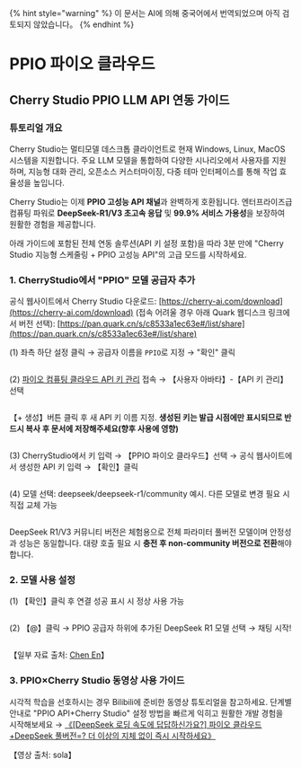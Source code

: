 
{% hint style="warning" %}
이 문서는 AI에 의해 중국어에서 번역되었으며 아직 검토되지 않았습니다。
{% endhint %}

# PPIO 파이오 클라우드

## Cherry Studio PPIO LLM API 연동 가이드

### [​](https://ppinfra.com/docs/third-party/cherry-studio-use#%E6%95%99%E7%A8%8B%E6%A6%82%E8%BF%B0)튜토리얼 개요 <a href="#e6-95-99-e7-a8-8b-e6-a6-82-e8-bf-b0" id="e6-95-99-e7-a8-8b-e6-a6-82-e8-bf-b0"></a>

Cherry Studio는 멀티모델 데스크톱 클라이언트로 현재 Windows, Linux, MacOS 시스템을 지원합니다. 주요 LLM 모델을 통합하여 다양한 시나리오에서 사용자를 지원하며, 지능형 대화 관리, 오픈소스 커스터마이징, 다중 테마 인터페이스를 통해 작업 효율성을 높입니다.

Cherry Studio는 이제 **PPIO 고성능 API 채널**과 완벽하게 호환됩니다. 엔터프라이즈급 컴퓨팅 파워로 **DeepSeek-R1/V3 초고속 응답** 및 **99.9% 서비스 가용성**을 보장하여 원활한 경험을 제공합니다.

아래 가이드에 포함된 전체 연동 솔루션(API 키 설정 포함)을 따라 3분 만에 "Cherry Studio 지능형 스케줄링 + PPIO 고성능 API"의 고급 모드를 시작하세요.

### [​](https://ppinfra.com/docs/third-party/cherry-studio-use#1-%E8%BF%9B%E5%85%A5-cherrystudio%EF%BC%8C%E6%B7%BB%E5%8A%A0-%E2%80%9Cppio%E2%80%9D-%E4%BD%9C%E4%B8%BA%E6%A8%A1%E5%9E%8B%E6%8F%90%E4%BE%9B%E5%95%86)1. CherryStudio에서 "PPIO" 모델 공급자 추가 <a href="#id-1-e8-bf-9b-e5-85-a5-cherrystudio-ef-bc-8c-e6-b7-bb-e5-8a-a0-e2-80-9cppio-e2-80-9d-e4-bd-9c-e4-b8-ba" id="id-1-e8-bf-9b-e5-85-a5-cherrystudio-ef-bc-8c-e6-b7-bb-e5-8a-a0-e2-80-9cppio-e2-80-9d-e4-bd-9c-e4-b8-ba"></a>

공식 웹사이트에서 Cherry Studio 다운로드: [ ](https://cherry-ai.com/download)[https://cherry-ai.com/download](https://cherry-ai.com/download) (접속 어려울 경우 아래 Quark 웹디스크 링크에서 버전 선택): [https://pan.quark.cn/s/c8533a1ec63e#/list/share](https://pan.quark.cn/s/c8533a1ec63e#/list/share)

(1) 좌측 하단 설정 클릭 → 공급자 이름을 `PPIO`로 지정 → "확인" 클릭

<figure><img src="https://static.ppinfra.com/docs/image/llm/cherry-studio-setting.png" alt=""><figcaption></figcaption></figure>

(2) [파이오 컴퓨팅 클라우드 API 키 관리](https://ppinfra.com/user/register?invited_by=JYT9GD\&utm_source=github_cherry-studio) 접속 → 【사용자 아바타】-【API 키 관리】선택

<figure><img src="https://static.ppinfra.com/docs/image/llm/ppinfra-create-api-key-01.png" alt=""><figcaption></figcaption></figure>

【+ 생성】버튼 클릭 후 새 API 키 이름 지정. **생성된 키는 발급 시점에만 표시되므로 반드시 복사 후 문서에 저장해주세요(향후 사용에 영향)**

<figure><img src="https://static.ppinfra.com/docs/image/llm/ppinfra-create-api-key-02.png" alt=""><figcaption></figcaption></figure>

(3) CherryStudio에서 키 입력 → 【PPIO 파이오 클라우드】선택 → 공식 웹사이트에서 생성한 API 키 입력 → 【확인】클릭

<figure><img src="https://static.ppinfra.com/docs/image/llm/cherry-studio-3601.PNG" alt=""><figcaption></figcaption></figure>

(4) 모델 선택: deepseek/deepseek-r1/community 예시. 다른 모델로 변경 필요 시 직접 교체 가능

<figure><img src="https://static.ppinfra.com/docs/image/llm/cherry-studio-3602.PNG" alt=""><figcaption></figcaption></figure>

DeepSeek R1/V3 커뮤니티 버전은 체험용으로 전체 파라미터 풀버전 모델이며 안정성과 성능은 동일합니다. 대량 호출 필요 시 **충전 후 non-community 버전으로 전환**해야 합니다.

### [​](https://ppinfra.com/docs/third-party/cherry-studio-use#2-%E6%A8%A1%E5%9E%8B%E4%BD%BF%E7%94%A8%E9%85%8D%E7%BD%AE)2. 모델 사용 설정 <a href="#id-2-e6-a8-a1-e5-9e-8b-e4-bd-bf-e7-94-a8-e9-85-8d-e7-bd-ae" id="id-2-e6-a8-a1-e5-9e-8b-e4-bd-bf-e7-94-a8-e9-85-8d-e7-bd-ae"></a>

(1) 【확인】클릭 후 연결 성공 표시 시 정상 사용 가능

<figure><img src="https://static.ppinfra.com/docs/image/llm/cherry-studio-3603.png" alt=""><figcaption></figcaption></figure>

(2) 【@】클릭 → PPIO 공급자 하위에 추가된 DeepSeek R1 모델 선택 → 채팅 시작!

<figure><img src="https://static.ppinfra.com/docs/image/llm/cherry-studio-ppio-config-02.png" alt=""><figcaption></figcaption></figure>

【일부 자료 출처: [Chen En](https://www.kdocs.cn/l/ctGiF5K6PQoO)】

### [​](https://ppinfra.com/docs/third-party/cherry-studio-use#3-ppio%C3%97cherry-studio-%E8%A7%86%E9%A2%91%E4%BD%BF%E7%94%A8%E6%95%99%E7%A8%8B)3. PPIO×Cherry Studio 동영상 사용 가이드 <a href="#id-3-ppio-c3-97cherry-studio-e8-a7-86-e9-a2-91-e4-bd-bf-e7-94-a8-e6-95-99-e7-a8-8b" id="id-3-ppio-c3-97cherry-studio-e8-a7-86-e9-a2-91-e4-bd-bf-e7-94-a8-e6-95-99-e7-a8-8b"></a>

시각적 학습을 선호하시는 경우 Bilibili에 준비한 동영상 튜토리얼을 참고하세요. 단계별 안내로 "PPIO API+Cherry Studio" 설정 방법을 빠르게 익히고 원활한 개발 경험을 시작해보세요 → [《[DeepSeek 로딩 속도에 답답하신가요?] 파이오 클라우드+DeepSeek 풀버전=?
더 이상의 지체 없이 즉시 시작하세요》](https://www.bilibili.com/video/BV1BZNmeTEwg/?buvid=XX82F37818653072D274A6BB8A4FE7938A30C\&from_spmid=search.search-result.0.0\&is_story_h5=false\&mid=3CpKQv%2Bjnb8k6iTGlUl1eH8FTQ%2FSZMtL1rElX6M3iMo%3D\&plat_id=116\&share_from=ugc\&share_medium=android\&share_plat=android\&share_session_id=b892268f-5751-4f6e-9690-50b37855d346\&share_source=WEIXIN\&share_source=weixin\&share_tag=s_i\&spmid=united.player-video-detail.0.0\&timestamp=1739160448\&unique_k=eKDZuRP\&up_id=3546757841554023\&vd_source=50fea165795ccc47455a165f5bcaeed2)

【영상 출처: sola】